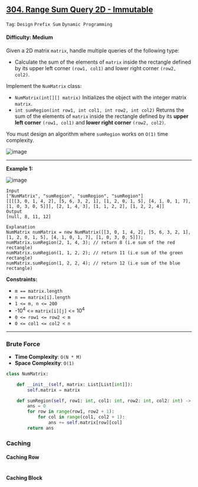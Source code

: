 ## [304. Range Sum Query 2D - Immutable](https://leetcode.com/problems/range-sum-query-2d-immutable/)

```Tag```: ```Design``` ```Prefix Sum``` ```Dynamic Programming```

#### Difficulty: Medium

Given a 2D matrix ```matrix```, handle multiple queries of the following type:

- Calculate the sum of the elements of ```matrix``` inside the rectangle defined by its upper left corner ```(row1, col1)``` and lower right corner ```(row2, col2)```.

Implement the ```NumMatrix``` class:

- ```NumMatrix(int[][] matrix)``` Initializes the object with the integer matrix ```matrix```.
- ```int sumRegion(int row1, int col1, int row2, int col2)``` Returns the sum of the elements of ```matrix``` inside the rectangle defined by its __upper left corner__ ```(row1, col1)``` and __lower right corner__ ```(row2, col2)```.

You must design an algorithm where ```sumRegion``` works on ```O(1)``` time complexity.

![image](https://user-images.githubusercontent.com/35042430/229218572-b91adba8-0af7-40b7-afa8-cf9a5f52b818.png)

---

__Example 1:__

![image](https://assets.leetcode.com/uploads/2021/03/14/sum-grid.jpg)

```
Input
["NumMatrix", "sumRegion", "sumRegion", "sumRegion"]
[[[[3, 0, 1, 4, 2], [5, 6, 3, 2, 1], [1, 2, 0, 1, 5], [4, 1, 0, 1, 7], [1, 0, 3, 0, 5]]], [2, 1, 4, 3], [1, 1, 2, 2], [1, 2, 2, 4]]
Output
[null, 8, 11, 12]

Explanation
NumMatrix numMatrix = new NumMatrix([[3, 0, 1, 4, 2], [5, 6, 3, 2, 1], [1, 2, 0, 1, 5], [4, 1, 0, 1, 7], [1, 0, 3, 0, 5]]);
numMatrix.sumRegion(2, 1, 4, 3); // return 8 (i.e sum of the red rectangle)
numMatrix.sumRegion(1, 1, 2, 2); // return 11 (i.e sum of the green rectangle)
numMatrix.sumRegion(1, 2, 2, 4); // return 12 (i.e sum of the blue rectangle)
```

__Constraints:__

- ```m == matrix.length```
- ```n == matrix[i].length```
- ```1 <= m, n <= 200```
- -10<sup>4</sup> <= ```matrix[i][j]``` <= 10<sup>4</sup>
- ```0 <= row1 <= row2 < m```
- ```0 <= col1 <= col2 < n```

---

### Brute Force

- __Time Complexity__: ```O(N * M)```
- __Space Complexity__: ```O(1)```

```Python
class NumMatrix:

    def __init__(self, matrix: List[List[int]]):
        self.matrix = matrix

    def sumRegion(self, row1: int, col1: int, row2: int, col2: int) -> int:
        ans = 0
        for row in range(row1, row2 + 1):
            for col in range(col1, col2 + 1):
                ans += self.matrix[row][col]
        return ans
```

### Caching

#### Caching Row

```Python

```

#### Caching Block

```Python

```
